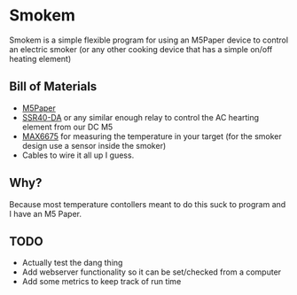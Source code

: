 # Smokem

Smokem is a simple flexible program for using an M5Paper device to control an electric smoker (or any other cooking device that has a simple on/off heating element)

## Bill of Materials

- [M5Paper](https://shop.m5stack.com/products/m5paper-esp32-development-kit-960x540-4-7-eink-display-235-ppi?variant=37595977908396)
- [SSR40-DA](https://cdn.sparkfun.com/datasheets/Components/General/SSR40DA.pdf) or any similar enough relay to control the AC hearting element from our DC M5
- [MAX6675](https://www.maximintegrated.com/en/products/sensors/MAX6675.html) for measuring the temperature in your target (for the smoker design use a sensor inside the smoker)
- Cables to wire it all up I guess.

## Why?

Because most temperature contollers meant to do this suck to program and I have an M5 Paper.

## TODO

- Actually test the dang thing
- Add webserver functionality so it can be set/checked from a computer
- Add some metrics to keep track of run time